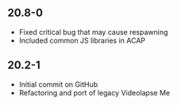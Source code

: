 ## 20.8-0
- Fixed critical bug that may cause respawning
- Included common JS libraries in ACAP

## 20.2-1
- Initial commit on GitHub
- Refactoring and port of legacy Videolapse Me
